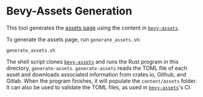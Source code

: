 # Bevy-Assets Generation

This tool generates the [assets page] using the content in [`bevy-assets`].

[assets page]: https://bevyengine.org/assets/
[`bevy-assets`]: https://github.com/bevyengine/bevy-assets

To generate the assets page, run `generate_assets.sh`:

```shell
generate_assets.sh
```

The shell script clones [`bevy-assets`] and runs the Rust program in this directory, `generate-assets`. `generate-assets` reads the TOML file of each asset and downloads associated information from crates.io, Github, and Gitlab. When the program finishes, it will populate the `content/assets` folder. It can also be used to validate the TOML files, as used in [`bevy-assets`]'s CI.
